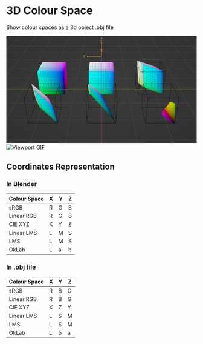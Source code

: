 # 3D Colour Space
Show colour spaces as a 3d object .obj file

![Viewport](data/viewport.png)
![Viewport GIF](data/viewport_gif.gif)
<!-- https://convertio.co -->

## Coordinates Representation

### In Blender
| Colour Space | X | Y | Z |
| --- | --- | --- | --- |
| sRGB | R | G | B |
| Linear RGB | R | G | B |
| CIE XYZ | X | Y | Z |
| Linear LMS | L | M | S |
| LMS | L | M | S |
| OkLab | L | a | b |

### In .obj file
| Colour Space | X | Y | Z |
| --- | --- | --- | --- |
| sRGB | R | B | G |
| Linear RGB | R | B | G |
| CIE XYZ | X | Z | Y |
| Linear LMS | L | S | M |
| LMS | L | S | M |
| OkLab | L | b | a |